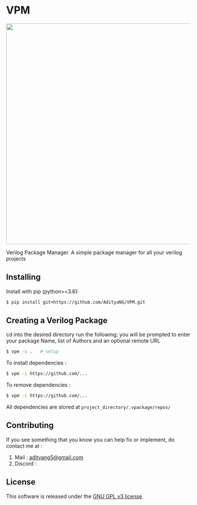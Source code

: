 # VPM

<img src="https://github.com/AdityaNG/VPM/blob/main/docs/img/demo1.png?raw=true" width="600">


Verilog Package Manager. A simple package manager for all your verilog projects

## Installing

Install with pip (python>=3.6):

```bash
$ pip install git+https://github.com/AdityaNG/VPM.git
```

## Creating a Verilog Package

cd into the desired directory run the following; you will be prompted to enter your package Name, list of Authors and an optional remote URL

```bash
$ vpm -s .   # setup
```
To install dependencies : 
```bash
$ vpm -i https://github.com/...
```
To remove dependencies : 
```bash
$ vpm -i https://github.com/...
```
All dependencies are stored at `project_directory/.vpackage/repos/`

## Contributing
If you see something that you know you can help fix or implement, do contact me at :
1. Mail : adityang5@gmail.com
2. Discord : <to be added>

## License

This software is released under the [GNU GPL v3 license](LICENSE).